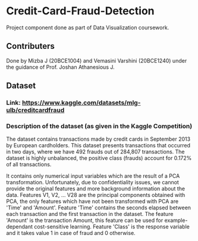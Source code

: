 # Credit-Card-Fraud-Detection
Project component done as part of Data Visualization coursework.
## Contributers
Done by Mizba J (20BCE1004) and Vemasini Varshini (20BCE1240) under the guidance of Prof. Joshan Athanesious J.


## Dataset
### Link: https://www.kaggle.com/datasets/mlg-ulb/creditcardfraud

### Description of the dataset (as given in the Kaggle Competition)
The dataset contains transactions made by credit cards in September 2013 by European cardholders.
This dataset presents transactions that occurred in two days, where we have 492 frauds out of 284,807 transactions. The dataset is highly unbalanced, the positive class (frauds) account for 0.172% of all transactions.

It contains only numerical input variables which are the result of a PCA transformation. Unfortunately, due to confidentiality issues, we cannot provide the original features and more background information about the data. Features V1, V2, … V28 are the principal components obtained with PCA, the only features which have not been transformed with PCA are 'Time' and 'Amount'. Feature 'Time' contains the seconds elapsed between each transaction and the first transaction in the dataset. The feature 'Amount' is the transaction Amount, this feature can be used for example-dependant cost-sensitive learning. Feature 'Class' is the response variable and it takes value 1 in case of fraud and 0 otherwise.


